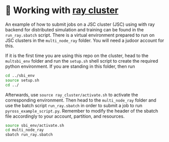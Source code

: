 # :rocket: Working with [ray cluster](https://docs.ray.io/en/latest/index.html)

An example of how to submit jobs on a JSC cluster (JSC) using with ray backend for distributed simulation and training can be found in the `run_ray.sbatch` script. There is a virtual environment prepared to run on JSC clusters in the `multi_node_ray` folder. You will need a judoor account for this.

If it is the first time you are using this repo on the cluster, head to the `multsbi_env` folder and run the `setup.sh` shell script to create the required python environment. If you are standing in this folder, then run

```bash
cd ../sbi_env
source setup.sh
cd ../
```

Afterwards, use `source ray_cluster/activate.sh` to activate the corresponding environment. Then head to the `multi_node_ray` folder and use the batch script `run_ray.sbatch` in order to submit a job to run `pyross_example_script.py`. Remember to modify the header of the sbatch file accordingly to your account, partition, and resources.

```bash
source sbi_env/activate.sh
cd multi_node_ray
sbatch run_ray.sbatch
```